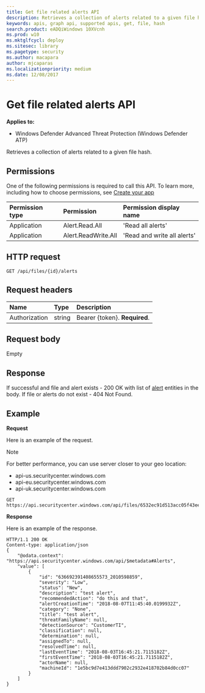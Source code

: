 ```yaml
---
title: Get file related alerts API
description: Retrieves a collection of alerts related to a given file hash.
keywords: apis, graph api, supported apis, get, file, hash
search.product: eADQiWindows 10XVcnh
ms.prod: w10
ms.mktglfcycl: deploy
ms.sitesec: library
ms.pagetype: security
ms.author: macapara
author: mjcaparas
ms.localizationpriority: medium
ms.date: 12/08/2017
---
```


# Get file related alerts API

**Applies to:**

- Windows Defender Advanced Threat Protection (Windows Defender ATP)



Retrieves a collection of alerts related to a given file hash.

## Permissions
One of the following permissions is required to call this API. To learn more, including how to choose permissions, see [Create your app](exposed-apis-windows-defender-advanced-threat-protection-new.md#create-an-app)

Permission type |	Permission	|	Permission display name
:---|:---|:---
Application |	Alert.Read.All |	'Read all alerts'
Application |	Alert.ReadWrite.All |	'Read and write all alerts'

## HTTP request
```
GET /api/files/{id}/alerts
```

## Request headers

Name | Type | Description
:---|:---|:---
Authorization | string | Bearer {token}. **Required**.


## Request body
Empty

## Response
If successful and file and alert exists - 200 OK with list of [alert](alerts-windows-defender-advanced-threat-protection-new.md) entities in the body.
If file or alerts do not exist - 404 Not Found.


## Example

**Request**

Here is an example of the request.

>[!NOTE]
>For better performance, you can use server closer to your geo location:
> - api-us.securitycenter.windows.com
> - api-eu.securitycenter.windows.com
> - api-uk.securitycenter.windows.com

```
GET https://api.securitycenter.windows.com/api/files/6532ec91d513acc05f43ee0aa3002599729fd3e1/alerts
```

**Response**

Here is an example of the response.


```
HTTP/1.1 200 OK
Content-type: application/json
{    
    "@odata.context": "https://api.securitycenter.windows.com/api/$metadata#Alerts",
    "value": [
        {
            "id": "636692391408655573_2010598859",
            "severity": "Low",
            "status": "New",
            "description": "test alert",
            "recommendedAction": "do this and that",
            "alertCreationTime": "2018-08-07T11:45:40.0199932Z",
            "category": "None",
            "title": "test alert",
            "threatFamilyName": null,
            "detectionSource": "CustomerTI",
            "classification": null,
            "determination": null,
            "assignedTo": null,
            "resolvedTime": null,
            "lastEventTime": "2018-08-03T16:45:21.7115182Z",
            "firstEventTime": "2018-08-03T16:45:21.7115182Z",
            "actorName": null,
            "machineId": "1e5bc9d7e413ddd7902c2932e418702b84d0cc07"
        }
    ]
}
```

